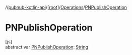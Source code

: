 //[pubnub-kotlin-api](../../../index.md)/[[root]](../index.md)/[Operations](index.md)/[PNPublishOperation](-p-n-publish-operation.md)

# PNPublishOperation

[js]\
abstract var [PNPublishOperation](-p-n-publish-operation.md): [String](https://kotlinlang.org/api/latest/jvm/stdlib/kotlin-stdlib/kotlin/-string/index.html)
